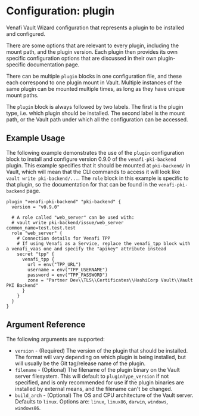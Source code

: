 # Configuration: plugin

Venafi Vault Wizard configuration that represents a plugin to be installed and configured.

There are some options that are relevant to every plugin, including the mount path, and the plugin version.
Each plugin then provides its own specific configuration options that are discussed in their own plugin-specific documentation page.

There can be multiple `plugin` blocks in one configuration file, and these each correspond to one plugin mount in Vault.
Multiple instances of the same plugin can be mounted multiple times, as long as they have unique mount paths.

The `plugin` block is always followed by two labels.
The first is the plugin type, i.e. which plugin should be installed.
The second label is the mount path, or the Vault path under which all the configuration can be accessed.

## Example Usage

The following example demonstrates the use of the `plugin` configuration block to install and configure version 0.9.0 of the `venafi-pki-backend` plugin.
This example specifies that it should be mounted at `pki-backend/` in Vault, which will mean that the CLI commands to access it will look like `vault write pki-backend/...`.
The `role` block in this example is specific to that plugin, so the documentation for that can be found in the `venafi-pki-backend` page.

```hcl
plugin "venafi-pki-backend" "pki-backend" {
  version = "v0.9.0"

  # A role called "web_server" can be used with:
  # vault write pki-backend/issue/web_server common_name=test.test.test
  role "web_server" {
    # Connection details for Venafi TPP
    # If using Venafi as a Service, replace the venafi_tpp block with a venafi_vaas one and specify the "apikey" attribute instead
    secret "tpp" {
      venafi_tpp {
        url = env("TPP_URL")
        username = env("TPP_USERNAME")
        password = env("TPP_PASSWORD")
        zone = "Partner Dev\\TLS\\Certificates\\HashiCorp Vault\\Vault PKI Backend"
      }
    }
  }
}
```

## Argument Reference

The following arguments are supported:

* `version` - (Required) The version of the plugin that should be installed.
  The format will vary depending on which plugin is being installed, but will usually be the Git tag/release name of the plugin.
* `filename` - (Optional) The filename of the plugin binary on the Vault server filesystem.
  This will default to `pluginType_version` if not specified, and is only recommended for use if the plugin binaries are installed by external means, and the filename can't be changed.
* `build_arch` - (Optional) The OS and CPU architecture of the Vault server.
  Defaults to `linux`.
  Options are: `linux`, `linux86`, `darwin`, `windows`, `windows86`.
